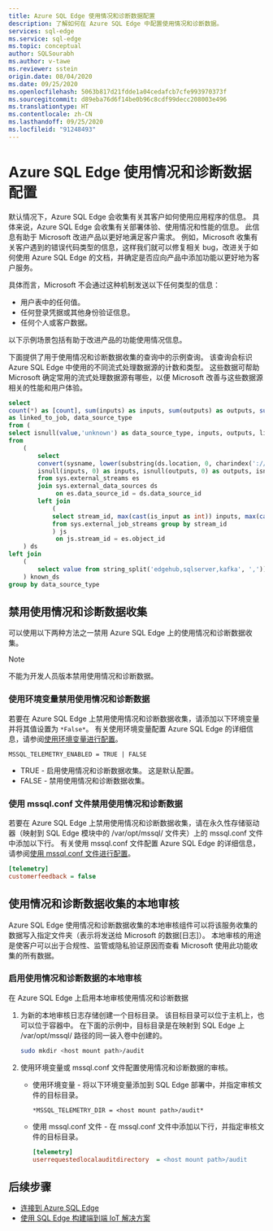 ```yaml
---
title: Azure SQL Edge 使用情况和诊断数据配置
description: 了解如何在 Azure SQL Edge 中配置使用情况和诊断数据。
services: sql-edge
ms.service: sql-edge
ms.topic: conceptual
author: SQLSourabh
ms.author: v-tawe
ms.reviewer: sstein
origin.date: 08/04/2020
ms.date: 09/25/2020
ms.openlocfilehash: 5063b817d21fdde1a04cedafcb7cfe993970373f
ms.sourcegitcommit: d89eba76d6f14be0b96c8cdf99decc208003e496
ms.translationtype: HT
ms.contentlocale: zh-CN
ms.lasthandoff: 09/25/2020
ms.locfileid: "91248493"
---
```

# <a name="azure-sql-edge-usage-and-diagnostics-data-configuration"></a>Azure SQL Edge 使用情况和诊断数据配置

默认情况下，Azure SQL Edge 会收集有关其客户如何使用应用程序的信息。 具体来说，Azure SQL Edge 会收集有关部署体验、使用情况和性能的信息。 此信息有助于 Microsoft 改进产品以更好地满足客户需求。 例如，Microsoft 收集有关客户遇到的错误代码类型的信息，这样我们就可以修复相关 bug，改进关于如何使用 Azure SQL Edge 的文档，并确定是否应向产品中添加功能以更好地为客户服务。

具体而言，Microsoft 不会通过这种机制发送以下任何类型的信息：

- 用户表中的任何值。
- 任何登录凭据或其他身份验证信息。
- 任何个人或客户数据。

以下示例场景包括有助于改进产品的功能使用情况信息。

下面提供了用于使用情况和诊断数据收集的查询中的示例查询。 该查询会标识 Azure SQL Edge 中使用的不同流式处理数据源的计数和类型。 这些数据可帮助 Microsoft 确定常用的流式处理数据源有哪些，以便 Microsoft 改善与这些数据源相关的性能和用户体验。 

```sql
select 
count(*) as [count], sum(inputs) as inputs, sum(outputs) as outputs, sum(linked_to_job) 
as linked_to_job, data_source_type  
from ( 
select isnull(value,'unknown') as data_source_type, inputs, outputs, linked_to_job  
from 
    ( 
        select 
        convert(sysname, lower(substring(ds.location, 0, charindex('://', ds.location))), 1) as data_source_type, 
        isnull(inputs, 0) as inputs, isnull(outputs, 0) as outputs, isnull(js.stream_id/js.stream_id, 0) as linked_to_job 
        from sys.external_streams es              
        join sys.external_data_sources ds 
             on es.data_source_id = ds.data_source_id             
        left join 
            ( 
            select stream_id, max(cast(is_input as int)) inputs, max(cast(is_output as int)) outputs 
            from sys.external_job_streams group by stream_id 
            ) js                
             on js.stream_id = es.object_id 
    ) ds            
left join 
    (
        select value from string_split('edgehub,sqlserver,kafka', ',')) as known_ep on data_source_type = value 
    ) known_ds        
group by data_source_type
```

## <a name="disable-usage-and-diagnostic-data-collection"></a>禁用使用情况和诊断数据收集

可以使用以下两种方法之一禁用 Azure SQL Edge 上的使用情况和诊断数据收集。

> [!NOTE]
> 不能为开发人员版本禁用使用情况和诊断数据。

### <a name="disable-usage-and-diagnostics-using-environment-variables"></a>使用环境变量禁用使用情况和诊断数据

若要在 Azure SQL Edge 上禁用使用情况和诊断数据收集，请添加以下环境变量并将其值设置为 `*False*`。 有关使用环境变量配置 Azure SQL Edge 的详细信息，请参阅[使用环境变量进行配置](configure.md#configure-by-using-environment-variables)。

`MSSQL_TELEMETRY_ENABLED = TRUE | FALSE`

- TRUE - 启用使用情况和诊断数据收集。 这是默认配置。
- FALSE - 禁用使用情况和诊断数据收集。

### <a name="disable-usage-and-diagnostics-using-mssqlconf-file"></a>使用 mssql.conf 文件禁用使用情况和诊断数据

若要在 Azure SQL Edge 上禁用使用情况和诊断数据收集，请在永久性存储驱动器（映射到 SQL Edge 模块中的 /var/opt/mssql/ 文件夹）上的 mssql.conf 文件中添加以下行。 有关使用 mssql.conf 文件配置 Azure SQL Edge 的详细信息，请参阅[使用 mssql.conf 文件进行配置](configure.md#configure-by-using-an-mssqlconf-file)。

```ini
[telemetry]
customerfeedback = false
```

## <a name="local-audit-of-usage-and-diagnostic-data-collection"></a>使用情况和诊断数据收集的本地审核

Azure SQL Edge 使用情况和诊断数据收集的本地审核组件可以将该服务收集的数据写入指定文件夹（表示将发送给 Microsoft 的数据[日志]）。 本地审核的用途是使客户可以出于合规性、监管或隐私验证原因而查看 Microsoft 使用此功能收集的所有数据。

### <a name="enable-local-audit-of-usage-and-diagnostics-data"></a>启用使用情况和诊断数据的本地审核

在 Azure SQL Edge 上启用本地审核使用情况和诊断数据

1. 为新的本地审核日志存储创建一个目标目录。 该目标目录可以位于主机上，也可以位于容器中。 在下面的示例中，目标目录是在映射到 SQL Edge 上 /var/opt/mssql/ 路径的同一装入卷中创建的。

   ```bash
   sudo mkdir <host mount path>/audit
   ```

2. 使用环境变量或 mssql.conf 文件配置使用情况和诊断数据的审核。

   - 使用环境变量 - 将以下环境变量添加到 SQL Edge 部署中，并指定审核文件的目标目录。
   
     `*MSSQL_TELEMETRY_DIR = <host mount path>/audit*`
   
   - 使用 mssql.conf 文件 - 在 mssql.conf 文件中添加以下行，并指定审核文件的目标目录。
       ```ini
       [telemetry]
       userrequestedlocalauditdirectory  = <host mount path>/audit
       ```  

## <a name="next-steps"></a>后续步骤

- [连接到 Azure SQL Edge](connect.md)
- [使用 SQL Edge 构建端到端 IoT 解决方案](tutorial-deploy-azure-resources.md)
